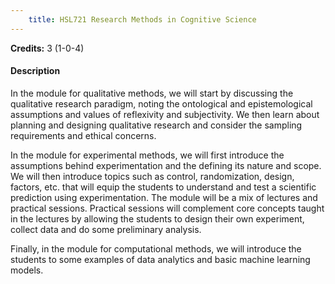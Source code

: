 ```yaml
---
    title: HSL721 Research Methods in Cognitive Science
---
```

**Credits:** 3 (1-0-4)



#### Description 
In the module for qualitative methods, we will start by discussing the qualitative research paradigm, noting the ontological and epistemological assumptions and values of reflexivity and subjectivity. We then learn about planning and designing qualitative research and consider the sampling requirements and ethical concerns.

In the module for experimental methods, we will first introduce the assumptions behind experimentation and the defining its nature and scope. We will then introduce topics such as control, randomization, design, factors, etc. that will equip the students to understand and test a scientific prediction using experimentation. The module will be a mix of lectures and practical sessions. Practical sessions will complement core concepts taught in the lectures by allowing the students to design their own experiment, collect data and do some preliminary analysis.

Finally, in the module for computational methods, we will introduce the students to some examples of data analytics and basic machine learning models.